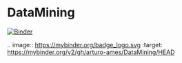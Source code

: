 # DataMining

[![Binder](https://mybinder.org/badge_logo.svg)](https://mybinder.org/v2/gh/arturo-ames/DataMining/HEAD)

.. image:: https://mybinder.org/badge_logo.svg
 :target: https://mybinder.org/v2/gh/arturo-ames/DataMining/HEAD
